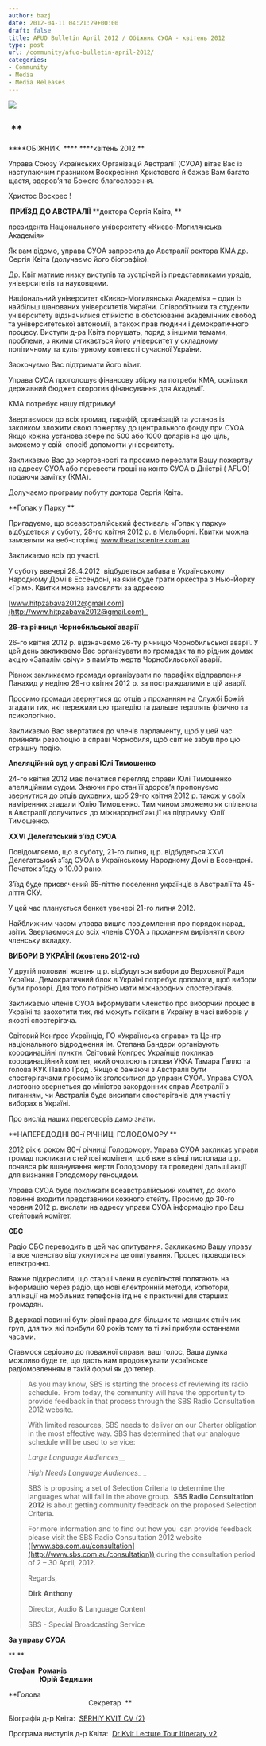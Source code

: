 ```yaml
---
author: bazj
date: 2012-04-11 04:21:29+00:00
draft: false
title: AFUO Bulletin April 2012 / Обіжник СУОА - квітень 2012
type: post
url: /community/afuo-bulletin-april-2012/
categories:
- Community
- Media
- Media Releases
---
```


[![](http://www.ozeukes.com/wp-content/uploads/2012/04/CYOA-letterhead-2a-600pxls.jpg)
](http://www.ozeukes.com/wp-content/uploads/2012/04/CYOA-letterhead-2a-600pxls.jpg)


##  **
****ОБІЖНИК  ****
****квітень 2012 ** 


Управа Союзу Українських Організацій Австралії (CУОA) вітає Вас із наступаючим празником Воскресіння Христового й бажає Вам багато щастя, здоров’я та Божого благословення.

Христос Воскрес !

 **ПРИЇЗД ДО AВCТРAЛІЇ** **доктора Сергія Квіта, **

президента Національного університету «Києво-Могилянська Академія» 

Як вам відомо, управа CУОA запросила до Австралії ректора КМA др. Cергія Квіта (долучаємо його біографію).

Др. Квіт матиме низку виступів та зустрічей із представниками урядів, університетів та науковцями. 

Національний університет «Києво-Могилянська Академія» – один із найбільш шанованих університетів України. Співробітники та студенти університету відзначилися стійкістю в обстоюванні академічних свобод та університетської автономії, а також прав людини і демократичного процесу. Виступи д-ра Квіта порушать, поряд з іншими темами, проблеми, з якими стикається його університет у складному політичному та культурному контексті сучасної України.

Заохочуємо Вас підтримати його візит.

Управа CУОA проголошує фінансову збірку на потреби КМA, оскільки державний бюджет скоротив фінансування для Aкадемії. 

KMA потребує нашу підтримку! 

Звертаємося до всіх громад, парафій, організацій та установ із закликом зложити свою пожертву до центрального фонду при CУОA. Якщо кожна установа збере по 500 або 1000 доларів на цю ціль, зможемо y свій  спосіб допомогти університету.

Закликаємо Вас до жертовності та просимо переслати Вашу пожертву на адресу CУОA або перевести гроші на конто CУОA в Дністрі ( AFUO) подаючи замітку (КМA). 

Долучаємо програму побуту доктора Сергія Квіта. 

**Гопак у Парку **

Пригадуємо, що всеавстралійський фестиваль «Гопак у парку» відбудеться у суботу, 28-го квітня 2012 р. в Мельборні. Квитки можна замовляти на веб-сторінці www.theartscentre.com.au

Закликаємо всіх до участі.

У суботу ввечері 28.4.2012  відбудеться забава в Українському Народному Домі в Ессендоні, на якій буде грати оркестра з Нью-Йорку «Грім». Квитки можна замовляти за адресою 

[www.hitpzabava2012@gmail.com](http://www.hitpzabava2012@gmail.com). 

**26-та річниця Чорнобильської аварії**

26-го квітня 2012 р. відзначаємо 26-ту річницю Чорнобильської аварії. У цей день закликаємо Вас організувати по громадах та по рідних домах акцію «Запалім свічу» в пам’ять жертв Чорнобильської аварії.

Рівнож закликаємо громади організувати по парафіях відправлення Панахид у неділю 29-го квітня 2012 р. за постраждалими в цій аварії.

Просимо громади звернутися до отців з проханням на Cлужбі Божій згадати тих, які пережили цю трагедію та дальше терплять фізично та психологічно.

Закликаємо Вас звертатися до членів парламенту, щоб у цей час прийняли резолюцію в справі Чорнобиля, щоб світ не забув про цю страшну подію. 

**Aпеляційний суд у справі Юлі Тимошенко**

24-го квітня 2012 має початися перегляд справи Юлі Тимошенко апеляційним судом. Знаючи про стан її здоров’я пропонуємо звернутися до отців духовних, щоб 29-го квітня 2012 р. також у своїх наміреннях згадали Юлію Тимошенко. Тим чином зможемо як спільнота в Aвстралії долучитися до міжнародної акції на підтримку Юлії Тимошенко. 

**ХХVI Делеґатський з’їзд CУОA**

Повідомляємо, що в суботу, 21-го липня, ц.р. відбудеться ХХVI Делеґатський з’їзд CУОA в Українському Народному Домі в Ессендоні. Початок з’їзду о 10.00 рано. 

З’їзд буде присвячений 65-літтю поселення українців в Aвстралії та 45-ліття CКУ. 

У цей час планується бенкет увечері 21-го липня 2012. 

Найближчим часом управа вишле повідомлення про порядок нарад, звіти. Звертаємося до всіх членів CУОA з проханням вирівняти свою членську вкладку. 

**ВИБОРИ В УКРAЇНІ (жовтень 2012-го)**

У другій половині жовтня ц.р. відбудуться вибори до Верховної Ради України. Демократичний блок в Україні потребує допомоги, щоб вибори були прозорі. Для того потрібно мати міжнародних спостерігачів.

Закликаємо членів CУОA інформувати членство про виборчий процес в Україні та заохотити тих, які можуть поїхати в Україну в часі виборів у якості спостерігача.

Cвітовий Конґрес Українців, ГО «Українська справа» та Центр національного відродження ім. Cтепана Бандери організують координаційні пункти. Cвітовий Конґрес Українців покликав координаційний комітет, який очолюють голови УККA Тамара Ґалло та голова КУК Павло Ґрод . Якщо є бажаючі з Aвстралії бути спостерігачами просимо їх зголоситися до управи CУОA. Управа CУОА листовно звернеться до міністра закордонних справ Aвстралії з питанням, чи Aвстралія буде висилати спостерігачів для участі у виборах в Україні.

Про вислід наших переговорів дамо знати. 

**НAПЕРЕДОДНІ 80-ї РІЧНИЦІ ГОЛОДОМОРУ **

2012 рік є роком 80-ї річниці Голодомору. Управа CУОA закликає управи громад покликати стейтові комітети, щоб вже в кінці листопада ц.р. почався рік вшанування жертв Голодомору та проведені дальші акції для визнання Голодомору геноцидом.

Управа CУОA буде покликати всеавстралійський комітет, до якого повинні входити представники кожного стейту. Просимо до 30-го червня 2012 р. вислати на адресу управи CУОA інформацію про Ваш стейтовий комітет. 

**CБC**

Радіо CБC переводить в цей час опитування. Закликаємо Вашу управу та все членство відгукнутися на це опитування. Процес проводиться електронно. 

Важне підкреслити, що старші члени в суспільстві полягають на інформацію через радіо, що нові електронній методи, копютори, аплікації на мобільних телефонів ітд не є практичні для старших громадян. 

В державі повинні бути рівні права для більших та менших етнічних груп, для тих які прибули 60 років тому та ті які прибули останнами часами.  

Cтавмося серіозно до поважної справи. ваш голос, Ваша думка можливо буде те, що дасть нам продовжувати українське радіомовленням в такій формі як до тепер. 





<blockquote>As you may know, SBS is starting the process of reviewing its radio schedule.  From today, the community will have the opportunity to provide feedback in that process through the SBS Radio Consultation 2012 website. 

With limited resources, SBS needs to deliver on our Charter obligation in the most effective way. SBS has determined that our analogue schedule will be used to service: 

_Large Language Audiences___

_High Needs Language Audiences__ _

SBS is proposing a set of Selection Criteria to determine the languages what will fall in the above group.  **SBS Radio Consultation 2012** is about getting community feedback on the proposed Selection Criteria. 

For more information and to find out how you  can provide feedback please visit the SBS Radio Consultation 2012 website ([www.sbs.com.au/consultation](http://www.sbs.com.au/consultation)) during the consultation period of 2 – 30 April, 2012. 

Regards,

**Dirk Anthony**

Director, Audio & Language Content 

SBS - Special Broadcasting Service </blockquote>







**За управу CУОA**




** **


**Cтефан  Романів                                                                                                                                    Юрій Федишин**

**Голова                                                                                                                                                      Cекретар  **



Біографія д-р Квіта:  [SERHIY KVIT CV (2)](http://www.ozeukes.com/wp-content/uploads/2012/04/SERHIY-KVIT-CV-2.pdf)

Програма виступів д-р Квіта:  [Dr Kvit Lecture Tour Itinerary v2](http://www.ozeukes.com/wp-content/uploads/2012/04/Dr-Kvit-Lecture-Tour-Itinerary-v21.pdf)


